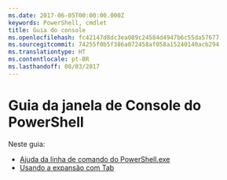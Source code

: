 ```yaml
---
ms.date: 2017-06-05T00:00:00.000Z
keywords: PowerShell, cmdlet
title: Guia do console
ms.openlocfilehash: fc42147d8dc3ea089c24584d4947b6c55da57677
ms.sourcegitcommit: 74255f0b5f386a072458af058a15240140acb294
ms.translationtype: HT
ms.contentlocale: pt-BR
ms.lasthandoff: 08/03/2017
---
```

#  <a name="powershell-console-window-guide"></a>Guia da janela de Console do PowerShell

Neste guia:
-  [Ajuda da linha de comando do PowerShell.exe](console/PowerShell.exe-Command-Line-Help.md)
-  [Usando a expansão com Tab](console/Using-Tab-Expansion.md)

